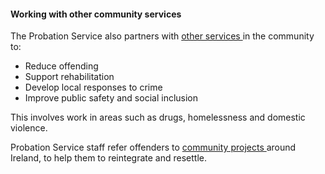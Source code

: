 ####  **Working with other community services**

The Probation Service also partners with [ other services
](http://www.probation.ie/en/PB/Pages/WP16000050) in the community to:

  * Reduce offending 
  * Support rehabilitation 
  * Develop local responses to crime 
  * Improve public safety and social inclusion 

This involves work in areas such as drugs, homelessness and domestic violence.

Probation Service staff refer offenders to [ community projects
](http://www.probation.ie/en/PB/Pages/WP16000065) around Ireland, to help them
to reintegrate and resettle.
